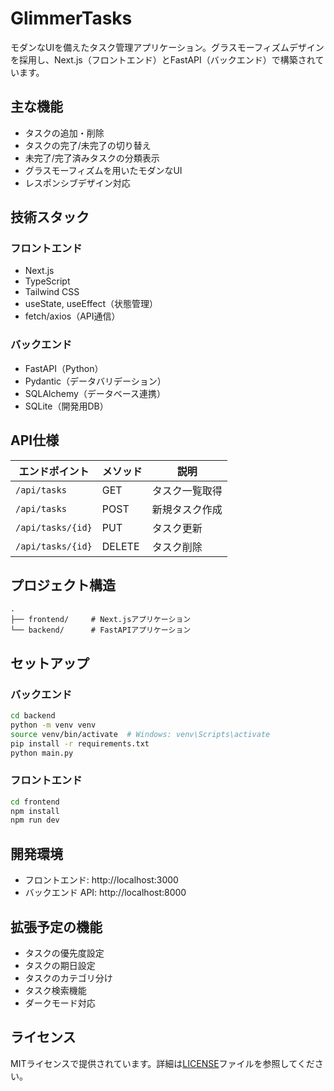# GlimmerTasks

モダンなUIを備えたタスク管理アプリケーション。グラスモーフィズムデザインを採用し、Next.js（フロントエンド）とFastAPI（バックエンド）で構築されています。

## 主な機能

- タスクの追加・削除
- タスクの完了/未完了の切り替え
- 未完了/完了済みタスクの分類表示
- グラスモーフィズムを用いたモダンなUI
- レスポンシブデザイン対応

## 技術スタック

### フロントエンド
- Next.js
- TypeScript
- Tailwind CSS
- useState, useEffect（状態管理）
- fetch/axios（API通信）

### バックエンド
- FastAPI（Python）
- Pydantic（データバリデーション）
- SQLAlchemy（データベース連携）
- SQLite（開発用DB）

## API仕様

| エンドポイント      | メソッド | 説明                     |
| ----------------- | ------ | ------------------------ |
| `/api/tasks`      | GET    | タスク一覧取得             |
| `/api/tasks`      | POST   | 新規タスク作成             |
| `/api/tasks/{id}` | PUT    | タスク更新                |
| `/api/tasks/{id}` | DELETE | タスク削除                |

## プロジェクト構造
```
.
├── frontend/     # Next.jsアプリケーション
└── backend/      # FastAPIアプリケーション
```

## セットアップ

### バックエンド
```bash
cd backend
python -m venv venv
source venv/bin/activate  # Windows: venv\Scripts\activate
pip install -r requirements.txt
python main.py
```

### フロントエンド
```bash
cd frontend
npm install
npm run dev
```

## 開発環境
- フロントエンド: http://localhost:3000
- バックエンド API: http://localhost:8000

## 拡張予定の機能
- タスクの優先度設定
- タスクの期日設定
- タスクのカテゴリ分け
- タスク検索機能
- ダークモード対応

## ライセンス
MITライセンスで提供されています。詳細は[LICENSE](LICENSE)ファイルを参照してください。
